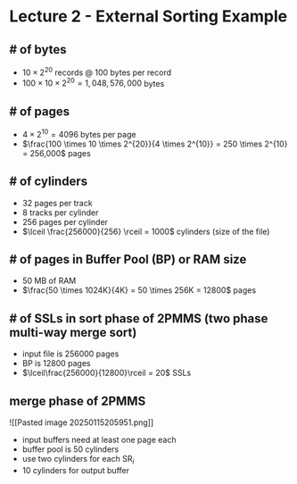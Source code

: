 # Lecture 2 - External Sorting Example
## # of bytes
- $10 \times 2^{20}$ records @ 100 bytes per record
- $100 \times 10 \times 2^{20} = 1,048,576,000$ bytes
## # of pages
- $4 \times 2^{10} = 4096$ bytes per page
- $\frac{100 \times 10 \times 2^{20}}{4 \times 2^{10}} = 250 \times 2^{10} = 256,000$ pages
## # of cylinders
- 32 pages per track
- 8 tracks per cylinder
- 256 pages per cylinder
- $\lceil \frac{256000}{256} \rceil = 1000$ cylinders (size of the file)
## # of pages in Buffer Pool (BP) or RAM size
- 50 MB of RAM
- $\frac{50 \times 1024K}{4K} = 50 \times 256K = 12800$ pages
## # of SSLs in sort phase of 2PMMS (two phase multi-way merge sort)
- input file is 256000 pages
- BP is 12800 pages
- $\lceil\frac{256000}{12800}\rceil = 20$ SSLs
## merge phase of 2PMMS
![[Pasted image 20250115205951.png]]
- input buffers need at least one page each
- buffer pool is 50 cylinders
- use two cylinders for each SR$_i$ 
- 10 cylinders for output buffer